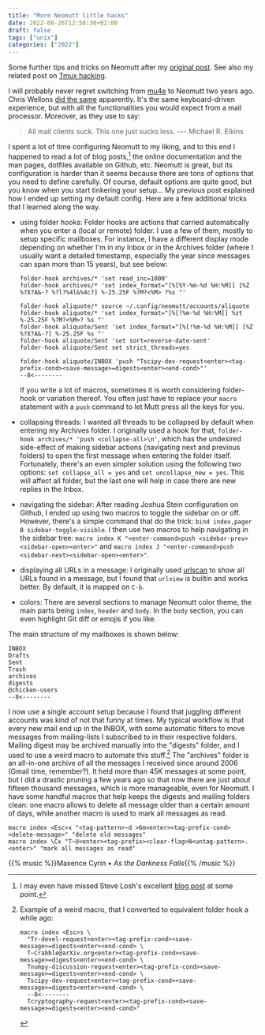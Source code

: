```yaml
---
title: "More Neomutt little hacks"
date: 2022-08-26T12:58:30+02:00
draft: false
tags: ["unix"]
categories: ["2022"]
---
```


Some further tips and tricks on Neomutt after my [original post]. See also my related post on [Tmux hacking].

I will probably never regret switching from [mu4e] to Neomutt two years ago. Chris Wellons [did the same] apparently. It's the same keyboard-driven experience, but with all the functionalities you would expect from a mail processor. Moreover, as they use to say:

> All mail clients suck. This one just sucks less. --- Michael R. Elkins

I spent a lot of time configuring Neomutt to my liking, and to this end I happened to read a lot of blog posts,[^1] the online documentation and the man pages, dotfiles available on Github, etc. Neomutt is great, but its configuration is harder than it seems because there are tons of options that you need to define carefully. Of course, default options are quite good, but you know when you start tinkering your setup... My previous post explained how I ended up setting my default config. Here are a few additional tricks that I learned along the way.

- using folder hooks: Folder hooks are actions that carried automatically when you enter a (local or remote) folder. I use a few of them, mostly to setup specific mailboxes. For instance, I have a different display mode depending on whether I'm in my Inbox or in the Archives folder (where I usually want a detailed timestamp, especially the year since messages can span more than 15 years), but see below:

     ```
     folder-hook archives/* 'set read_inc=1000'
     folder-hook archives/* 'set index_format="[%[%Y-%m-%d %H:%M]] [%Z %?X?A&-? %?l?%4l&%4c?] %-25.25F %?M?<%M> ?%s "'

     folder-hook aliquote/* source ~/.config/neomutt/accounts/aliquote
     folder-hook aliquote/* 'set index_format="[%[!%m-%d %H:%M]] %zt %-25.25F %?M?<%M>? %s "'
     folder-hook aliquote/Sent 'set index_format="[%[!%m-%d %H:%M]] [%Z %?X?A&-?] %-25.25F %s "'
     folder-hook aliquote/Sent 'set sort=reverse-date-sent'
     folder-hook aliquote/Sent set strict_threads=yes

     folder-hook aliquote/INBOX 'push "Tscipy-dev-request<enter><tag-prefix-cond><save-message>=digests<enter><end-cond>"'
     --8<--------
     ```

     If you write a lot of macros, sometimes it is worth considering folder-hook or variation thereof. You often just have to replace your `macro` statement with a `push` command to let Mutt press all the keys for you.

- collapsing threads: I wanted all threads to be collapsed by default when entering my Archives folder. I originally used a hook for that, `folder-hook archives/* 'push <collapse-all>\n'`, which has the undesired side-effect of making sidebar actions (navigating next and previous folders) to open the first message when entering the folder itself. Fortunately, there's an even simpler solution using the following two options: `set collapse_all = yes` and `set uncollapse_new = yes`. This will affect all folder, but the last one will help in case there are new replies in the Inbox.

- navigating the sidebar: After reading Joshua Stein configuration on Github, I ended up using two macros to toggle the sidebar on or off. However, there's a simple command that do the trick: `bind index,pager B sidebar-toggle-visible`. I then use two macros to help navigating in the sidebar tree: `macro index K "<enter-command>push <sidebar-prev><sidebar-open><enter>"` and `macro index J "<enter-command>push <sidebar-next><sidebar-open><enter>"`.

- displaying all URLs in a message: I originally used [urlscan] to show all URLs found in a message, but I found that `urlview` is builtin and works better. By default, it is mapped on `C-b`.

- colors: There are several sections to manage Neomutt color theme, the main parts being `index`, `header` and `body`. In the `body` section, you can even highlight Git diff or emojis if you like.

The main structure of my mailboxes is shown below:

```
INBOX
Drafts
Sent
Trash
archives
digests
@chicken-users
--8<--------
```

I now use a single account setup because I found that juggling different accounts was kind of not that funny at times. My typical workflow is that every new mail end up in the INBOX, with some automatic filters to move messages from mailing-lists I subscribed to in their respective folders. Mailing digest may be archived manually into the "digests" folder, and I used to use a weird macro to automate this stuff.[^2] The "archives" folder is an all-in-one archive of all the messages I received since around 2006 (Gmail time, remember?). It held more than 45K messages at some point, but I did a drastic pruning a few years ago so that now there are just about fifteen thousand messages, which is more manageable, even for Neomutt. I have some handful macros that help keeps the digests and mailing folders clean: one macro allows to delete all message older than a certain amount of days, while another macro is used to mark all messages as read.

```
macro index <Esc>x "<tag-pattern>~d >6m<enter><tag-prefix-cond><delete-message>" "delete old messages"
macro index \Cx "T~U<enter><tag-prefix><clear-flag>N<untag-pattern>.<enter>" "mark all messages as read"
```

{{% music %}}Maxence Cyrin • _As the Darkness Falls_{{% /music %}}

[original post]: /post/neomutt/
[tmux hacking]: /post/tmux-little-hacks/
[mu4e]: https://www.emacswiki.org/emacs/mu4e
[did the same]: https://nullprogram.com/blog/2017/06/15/
[urlscan]: https://github.com/firecat53/urlscan

[^1]: I may even have missed Steve Losh's excellent [blog post](https://stevelosh.com/blog/2012/10/the-homely-mutt/) at some point.
[^2]:
    Example of a weird macro, that I converted to equivalent folder hook a while ago:

    ```
    macro index <Esc>s \
      "Tr-devel-request<enter><tag-prefix-cond><save-message>=digests<enter><end-cond> \
      T~Crabble@arXiv.org<enter><tag-prefix-cond><save-message>=digests<enter><end-cond> \
      Tnumpy-discussion-request<enter><tag-prefix-cond><save-message>=digests<enter><end-cond> \
      Tscipy-dev-request<enter><tag-prefix-cond><save-message>=digests<enter><end-cond> \
      --8<--------
      Tcryptography-request<enter><tag-prefix-cond><save-message>=digests<enter><end-cond>"
    ```
